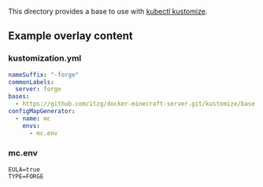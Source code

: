This directory provides a base to use with [kubectl kustomize](https://kubernetes.io/docs/tasks/manage-kubernetes-objects/kustomization/).

## Example overlay content

### kustomization.yml
```yaml
nameSuffix: "-forge"
commonLabels:
  server: forge
bases:
  - https://github.com/itzg/docker-minecraft-server.git/kustomize/base
configMapGenerator:
  - name: mc
    envs:
      - mc.env
```

### mc.env
```
EULA=true
TYPE=FORGE
```
